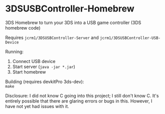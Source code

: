 # 3DSUSBController-Homebrew
3DS Homebrew to turn your 3DS into a USB game controller (3DS homebrew code)  

Requires ```jcrm1/3DSUSBController-Server``` and ```jcrm1/3DSUSBController-USB-Device```  

Running:
1. Connect USB device  
2. Start server (```java -jar *.jar```)  
3. Start homebrew  

Building (requires devkitPro 3ds-dev):  
```make```

Disclosure:
I did not know C going into this project; I still don't know C. It's entirely possible that there are glaring errors or bugs in this. However, I have not yet had issues with it.
